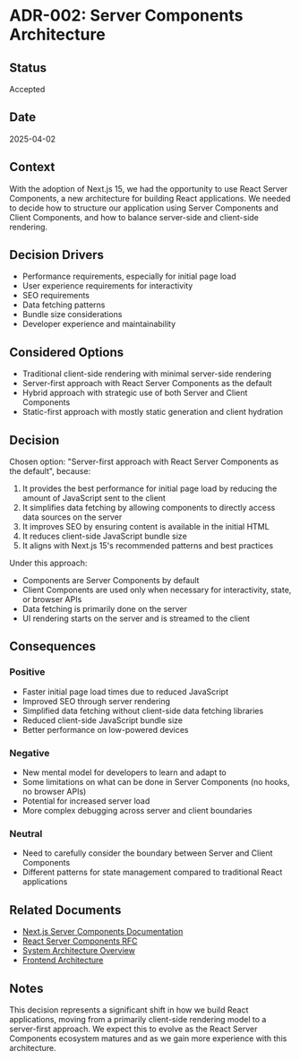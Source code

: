 # ADR-002: Server Components Architecture

## Status

Accepted

## Date

2025-04-02

## Context

With the adoption of Next.js 15, we had the opportunity to use React Server Components, a new architecture for building React applications. We needed to decide how to structure our application using Server Components and Client Components, and how to balance server-side and client-side rendering.

## Decision Drivers

* Performance requirements, especially for initial page load
* User experience requirements for interactivity
* SEO requirements
* Data fetching patterns
* Bundle size considerations
* Developer experience and maintainability

## Considered Options

* Traditional client-side rendering with minimal server-side rendering
* Server-first approach with React Server Components as the default
* Hybrid approach with strategic use of both Server and Client Components
* Static-first approach with mostly static generation and client hydration

## Decision

Chosen option: "Server-first approach with React Server Components as the default", because:

1. It provides the best performance for initial page load by reducing the amount of JavaScript sent to the client
2. It simplifies data fetching by allowing components to directly access data sources on the server
3. It improves SEO by ensuring content is available in the initial HTML
4. It reduces client-side JavaScript bundle size
5. It aligns with Next.js 15's recommended patterns and best practices

Under this approach:
- Components are Server Components by default
- Client Components are used only when necessary for interactivity, state, or browser APIs
- Data fetching is primarily done on the server
- UI rendering starts on the server and is streamed to the client

## Consequences

### Positive

* Faster initial page load times due to reduced JavaScript
* Improved SEO through server rendering
* Simplified data fetching without client-side data fetching libraries
* Reduced client-side JavaScript bundle size
* Better performance on low-powered devices

### Negative

* New mental model for developers to learn and adapt to
* Some limitations on what can be done in Server Components (no hooks, no browser APIs)
* Potential for increased server load
* More complex debugging across server and client boundaries

### Neutral

* Need to carefully consider the boundary between Server and Client Components
* Different patterns for state management compared to traditional React applications

## Related Documents

* [Next.js Server Components Documentation](https://nextjs.org/docs/app/building-your-application/rendering/server-components)
* [React Server Components RFC](https://github.com/reactjs/rfcs/blob/main/text/0188-server-components.md)
* [System Architecture Overview](../../explanation/architecture-overview.md)
* [Frontend Architecture](../../explanation/component-design.md)

## Notes

This decision represents a significant shift in how we build React applications, moving from a primarily client-side rendering model to a server-first approach. We expect this to evolve as the React Server Components ecosystem matures and as we gain more experience with this architecture.
